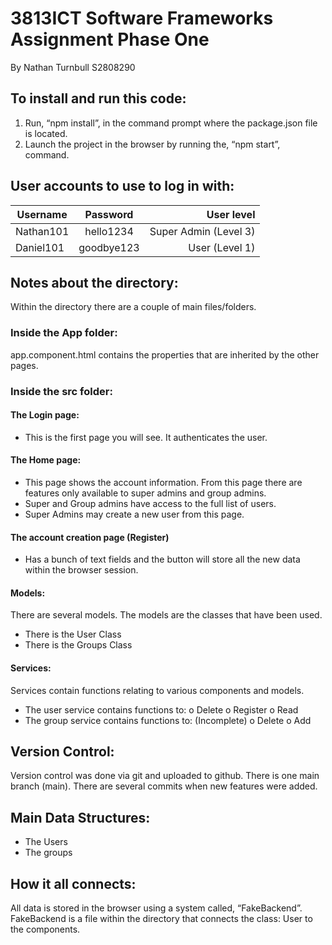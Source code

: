 

# 3813ICT Software Frameworks Assignment Phase One
By Nathan Turnbull S2808290

## To install and run this code:
1. Run, “npm install”, in the command prompt where the package.json file is located.
2. Launch the project in the browser by running the, “npm start”, command.


## User accounts to use to log in with:

| Username      | Password          | User level  |
| ------------- |:-------------:| -----:|
| Nathan101     | hello1234 | Super Admin (Level 3) |
| Daniel101     | goodbye123      |   User (Level 1) |



## Notes about the directory:
Within the directory there are a couple of main files/folders.
### Inside the App folder:
app.component.html contains the properties that are inherited by the other pages.
### Inside the src folder:
#### The Login page:
-	This is the first page you will see. It authenticates the user.
#### The Home page:
-	This page shows the account information. From this page there are features only available to super admins and group admins.
-	Super and Group admins have access to the full list of users.
-	Super Admins may create a new user from this page.
#### The account creation page (Register)
-	Has a bunch of text fields and the button will store all the new data within the browser session.
#### Models:
There are several models. The models are the classes that have been used.
-	There is the User Class
-	There is the Groups Class
#### Services:
Services contain functions relating to various components and models.
-	The user service contains functions to:
o	Delete
o	Register
o	Read
-	The group service contains functions to: (Incomplete)
o	Delete
o	Add 
## Version Control:
Version control was done via git and uploaded to github. There is one main branch (main). There are several commits when new features were added.
## Main Data Structures:
-	The Users
-	The groups
## How it all connects:
All data is stored in the browser using a system called, “FakeBackend”. FakeBackend is a file within the directory that connects the class: User to the components.




